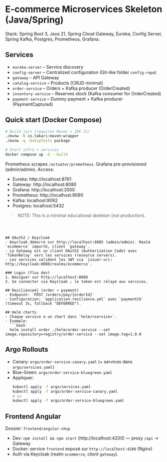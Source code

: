 # E-commerce Microservices Skeleton (Java/Spring)

Stack: Spring Boot 3, Java 21, Spring Cloud Gateway, Eureka, Config Server, Spring Kafka, Postgres, Prometheus, Grafana.

## Services
- `eureka-server` – Service discovery
- `config-server` – Centralized configuration (Git-like folder `config-repo`)
- `gateway` – API Gateway
- `catalog-service` – Products (CRUD minimal)
- `order-service` – Orders + Kafka producer (OrderCreated)
- `inventory-service` – Reserves stock (Kafka consumer for OrderCreated)
- `payment-service` – Dummy payment + Kafka producer (PaymentCaptured)

## Quick start (Docker Compose)
```bash
# Build jars (requires Maven + JDK 21)
./mvnw -N io.takari:maven:wrapper
./mvnw -q -DskipTests package

# Start infra + services
docker compose up -d --build
```

Prometheus scrapes `/actuator/prometheus`. Grafana pre-provisioned (admin/admin).
Access:
- Eureka: http://localhost:8761
- Gateway: http://localhost:8080
- Grafana: http://localhost:3000
- Prometheus: http://localhost:9090
- Kafka: localhost:9092
- Postgres: localhost:5432

> NOTE: This is a minimal educational skeleton (not production). 
```



## OAuth2 / Keycloak
- Keycloak démarre sur http://localhost:8085 (admin/admin). Realm `ecommerce` importé, client `gateway`.
- Le Gateway est un client OAuth2 (Authorization Code) avec `TokenRelay` vers les services (resource servers).
- Les services valident les JWT via `issuer-uri: http://keycloak:8080/realms/ecommerce`.

### Login (flux dev)
1. Naviguer sur http://localhost:8080
2. Se connecter via Keycloak ; le token est relayé aux services.

## Resilience4j (order → payment)
- Endpoint: `POST /orders/pay/{orderId}`
- Configuration: `application-resilience.yml` avec `paymentCb` (timeout 3s, fallback "DEFERRED").

## Helm charts
- Chaque service a un chart dans `helm/<service>`.
- Exemple:
  ```bash
  helm install order ./helm/order-service --set image.repository=registry/order-service --set image.tag=1.0.0
  ```

## Argo Rollouts
- Canary: `argo/order-service-canary.yaml` (+ services dans `argo/services.yaml`)
- Blue-Green: `argo/order-service-bluegreen.yaml`
- Appliquer:
  ```bash
  kubectl apply -f argo/services.yaml
  kubectl apply -f argo/order-service-canary.yaml
  # ou
  kubectl apply -f argo/order-service-bluegreen.yaml
  ```

## Frontend Angular
Dossier: `frontend/angular-shop`  
- Dev: `npm install && npm start` (http://localhost:4200) — proxy `/api` → Gateway  
- Docker: service `frontend` exposé sur `http://localhost:4200` (Nginx)  
- Auth via Keycloak (realm `ecommerce`, client `gateway`).

